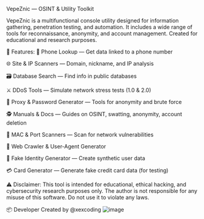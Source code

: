 VepeZnic — OSINT & Utility Toolkit

VepeZnic is a multifunctional console utility designed for information gathering, penetration testing, and automation. It includes a wide range of tools for reconnaissance, anonymity, and account management. Created for educational and research purposes.

🔧 Features:
📱 Phone Lookup — Get data linked to a phone number

🌐 Site & IP Scanners — Domain, nickname, and IP analysis

🗃️ Database Search — Find info in public databases

⚔️ DDoS Tools — Simulate network stress tests (1.0 & 2.0)


🧰 Proxy & Password Generator — Tools for anonymity and brute force

🕵️ Manuals & Docs — Guides on OSINT, swatting, anonymity, account deletion

🔎 MAC & Port Scanners — Scan for network vulnerabilities

🤖 Web Crawler & User-Agent Generator

🧪 Fake Identity Generator — Create synthetic user data

💳 Card Generator — Generate fake credit card data (for testing)

⚠️ Disclaimer:
This tool is intended for educational, ethical hacking, and cybersecurity research purposes only. The author is not responsible for any misuse of this software. Do not use it to violate any laws.

📦 Developer
Created by @xexcoding
![image](https://github.com/user-attachments/assets/4de92ce3-f457-4e53-9107-17da2d722e34)
